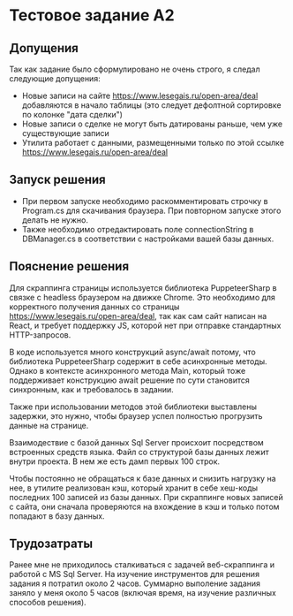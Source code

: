 # Тестовое задание А2
## Допущения

Так как задание было сформулировано не очень строго, я следал следующие допущения:
- Новые записи на сайте https://www.lesegais.ru/open-area/deal добавляются в начало таблицы (это следует дефолтной сортировке по колонке "дата сделки")
- Новые записи о сделке не могут быть датированы раньше, чем уже существующие записи
- Утилита работает с данными, размещенными только по этой ссылке https://www.lesegais.ru/open-area/deal

## Запуск решения

- При первом запуске необходимо раскомментировать строчку в Program.cs для скачивания браузера. При повторном запуске этого делать не нужно.
- Также необходимо отредактировать поле connectionString в DBManager.cs в соответствии с настройками вашей базы данных.

## Пояснение решения

Для скраппинга страницы используется библиотека PuppeteerSharp в связке с headless браузером на движке Chrome. Это необходимо для корректного получения данных со страницы https://www.lesegais.ru/open-area/deal, так как сам сайт написан на React, и требует поддержку JS, которой нет при отправке стандартных HTTP-запросов.

В коде используется много конструкций async/await потому, что библиотека PuppeteerSharp содержит в себе асинхронные методы. Однако в контексте асинхронного метода Main, который тоже поддерживает конструкцию await решение по сути становится синхронным, как и требовалось в задании.

Также при использовании методов этой библиотеки выставлены задержки, это нужно, чтобы браузер успел полностью прогрузить данные на странице.

Взаимодествие с базой данных Sql Server происхоит посредством встроенных средств языка.
Файл со структурой базы данных лежит внутри проекта. В нем же есть дамп первых 100 строк.

Чтобы постоянно не обращаться к базе данных и снизить нагрузку на нее, в утилите реализован кэш, который хранит в себе хеш-коды последних 100 записей из базы данных. При скраппинге новых записей с сайта, они сначала проверяются на вхождение в кэш и только потом попадают в базу данных.

## Трудозатраты 

Ранее мне не приходилось сталкиваться с задачей веб-скраппинга и работой с MS Sql Server. На изучение инструментов для решения задания я потратил около 2 часов. Суммарно выполение задания заняло у меня около 5 часов (включая время, на изучение различных способов решения).




